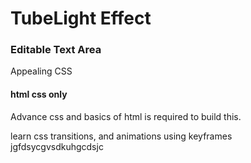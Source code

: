 # TubeLight Effect 
### Editable Text Area 
Appealing CSS

#### html css only
Advance css and basics of html is required to build this.


learn css transitions, and animations using keyframes
jgfdsycgvsdkuhgcdsjc
